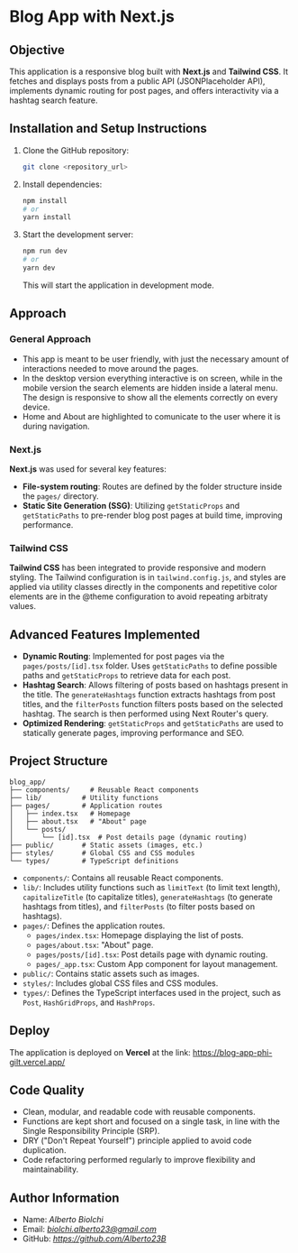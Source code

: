 # Blog App with Next.js

## Objective

This application is a responsive blog built with **Next.js** and **Tailwind CSS**. It fetches and displays posts from a public API (JSONPlaceholder API), implements dynamic routing for post pages, and offers interactivity via a hashtag search feature.

## Installation and Setup Instructions

1.  Clone the GitHub repository:

    ```bash
    git clone <repository_url>
    ```

2.  Install dependencies:

    ```bash
    npm install
    # or
    yarn install
    ```

3.  Start the development server:

    ```bash
    npm run dev
    # or
    yarn dev
    ```

    This will start the application in development mode.

## Approach

### General Approach

- This app is meant to be user friendly, with just the necessary amount of interactions needed to move around the pages.
- In the desktop version everything interactive is on screen, while in the mobile version the search elements are hidden inside a lateral menu. The design is responsive to show all the elements correctly on every device.
- Home and About are highlighted to comunicate to the user where it is during navigation.

### Next.js

**Next.js** was used for several key features:

- **File-system routing**: Routes are defined by the folder structure inside the `pages/` directory.
- **Static Site Generation (SSG)**: Utilizing `getStaticProps` and `getStaticPaths` to pre-render blog post pages at build time, improving performance.

### Tailwind CSS

**Tailwind CSS** has been integrated to provide responsive and modern styling. The Tailwind configuration is in `tailwind.config.js`, and styles are applied via utility classes directly in the components and repetitive color elements are in the @theme configuration to avoid repeating arbitraty values.

## Advanced Features Implemented

- **Dynamic Routing**: Implemented for post pages via the `pages/posts/[id].tsx` folder. Uses `getStaticPaths` to define possible paths and `getStaticProps` to retrieve data for each post.
- **Hashtag Search**: Allows filtering of posts based on hashtags present in the title. The `generateHashtags` function extracts hashtags from post titles, and the `filterPosts` function filters posts based on the selected hashtag. The search is then performed using Next Router's query.
- **Optimized Rendering**: `getStaticProps` and `getStaticPaths` are used to statically generate pages, improving performance and SEO.

## Project Structure

```
blog_app/
├── components/     # Reusable React components
├── lib/          # Utility functions
├── pages/        # Application routes
│   ├── index.tsx   # Homepage
│   ├── about.tsx   # "About" page
│   └── posts/
│       └── [id].tsx  # Post details page (dynamic routing)
├── public/       # Static assets (images, etc.)
├── styles/       # Global CSS and CSS modules
└── types/        # TypeScript definitions
```

- `components/`: Contains all reusable React components.
- `lib/`: Includes utility functions such as `limitText` (to limit text length), `capitalizeTitle` (to capitalize titles), `generateHashtags` (to generate hashtags from titles), and `filterPosts` (to filter posts based on hashtags).
- `pages/`: Defines the application routes.
  - `pages/index.tsx`: Homepage displaying the list of posts.
  - `pages/about.tsx`: "About" page.
  - `pages/posts/[id].tsx`: Post details page with dynamic routing.
  - `pages/_app.tsx`: Custom App component for layout management.
- `public/`: Contains static assets such as images.
- `styles/`: Includes global CSS files and CSS modules.
- `types/`: Defines the TypeScript interfaces used in the project, such as `Post`, `HashGridProps`, and `HashProps`.

## Deploy

The application is deployed on **Vercel** at the link: https://blog-app-phi-gilt.vercel.app/

## Code Quality

- Clean, modular, and readable code with reusable components.
- Functions are kept short and focused on a single task, in line with the Single Responsibility Principle (SRP).
- DRY ("Don't Repeat Yourself") principle applied to avoid code duplication.
- Code refactoring performed regularly to improve flexibility and maintainability.

## Author Information

- Name: _Alberto Biolchi_
- Email: *biolchi.alberto23@gmail.com*
- GitHub: *https://github.com/Alberto23B*
